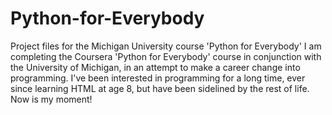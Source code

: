 # Python-for-Everybody
Project files for the Michigan University course 'Python for Everybody'
I am completing the Coursera 'Python for Everybody' course in conjunction with the University of Michigan, in an attempt to make a career change into programming. I've been interested in programming for a long time, ever since learning HTML at age 8, but have been sidelined by the rest of life. Now is my moment!
